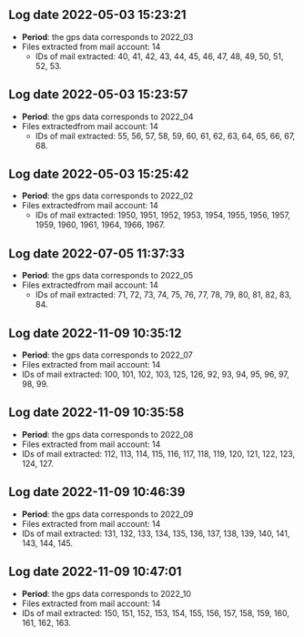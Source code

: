 ## Log date 2022-05-03 15:23:21
- **Period**: the gps data corresponds to 2022_03
- Files extracted from mail account: 14 
    - IDs of mail extracted: 40, 41, 42, 43, 44, 45, 46, 47, 48, 49, 50, 51, 52, 53.

## Log date 2022-05-03 15:23:57
- **Period**: the gps data corresponds to 2022_04
- Files extractedfrom mail account: 14 
    - IDs of mail extracted: 55, 56, 57, 58, 59, 60, 61, 62, 63, 64, 65, 66, 67, 68.

## Log date 2022-05-03 15:25:42
- **Period**: the gps data corresponds to 2022_02
- Files extractedfrom mail account: 14 
    - IDs of mail extracted: 1950, 1951, 1952, 1953, 1954, 1955, 1956, 1957, 1959, 1960, 1961, 1964, 1966, 1967.

## Log date 2022-07-05 11:37:33
- **Period**: the gps data corresponds to 2022_05
- Files extractedfrom mail account: 14 
    - IDs of mail extracted: 71, 72, 73, 74, 75, 76, 77, 78, 79, 80, 81, 82, 83, 84.

## Log date 2022-11-09 10:35:12
- **Period**: the gps data corresponds to 2022_07
- Files extracted from mail account: 14
- IDs of mail extracted: 100, 101, 102, 103, 125, 126, 92, 93, 94, 95, 96, 97, 98, 99.

## Log date 2022-11-09 10:35:58
- **Period**: the gps data corresponds to 2022_08
- Files extracted from mail account: 14
- IDs of mail extracted: 112, 113, 114, 115, 116, 117, 118, 119, 120, 121, 122, 123, 124, 127.

## Log date 2022-11-09 10:46:39
- **Period**: the gps data corresponds to 2022_09
- Files extracted from mail account: 14
- IDs of mail extracted: 131, 132, 133, 134, 135, 136, 137, 138, 139, 140, 141, 143, 144, 145.

## Log date 2022-11-09 10:47:01
- **Period**: the gps data corresponds to 2022_10
- Files extracted from mail account: 14
- IDs of mail extracted: 150, 151, 152, 153, 154, 155, 156, 157, 158, 159, 160, 161, 162, 163.

